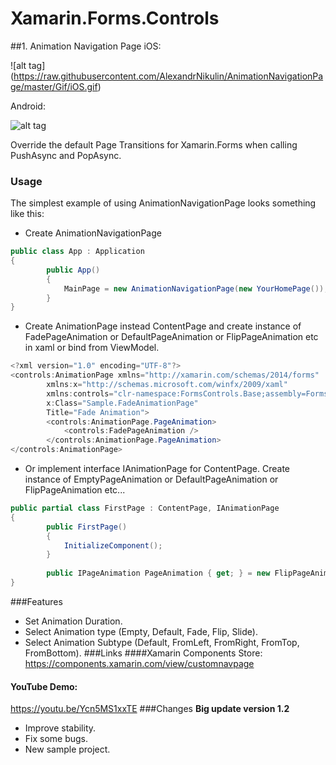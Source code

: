 # Xamarin.Forms.Controls
##1. Animation Navigation Page
iOS:

![alt tag] (https://raw.githubusercontent.com/AlexandrNikulin/AnimationNavigationPage/master/Gif/iOS.gif)

Android:

![alt tag](https://raw.githubusercontent.com/AlexandrNikulin/AnimationNavigationPage/master/Gif/Android.gif)

Override the default Page Transitions for Xamarin.Forms when calling PushAsync and PopAsync.
### Usage
The simplest example of using AnimationNavigationPage looks something like this:

- Create AnimationNavigationPage
```csharp  
public class App : Application
{
        public App()
        {
            MainPage = new AnimationNavigationPage(new YourHomePage());
        }
}
```
- Create AnimationPage instead ContentPage and create instance of FadePageAnimation or DefaultPageAnimation or FlipPageAnimation etc in xaml or bind from ViewModel.
```csharp   
<?xml version="1.0" encoding="UTF-8"?>
<controls:AnimationPage xmlns="http://xamarin.com/schemas/2014/forms"
        xmlns:x="http://schemas.microsoft.com/winfx/2009/xaml"
        xmlns:controls="clr-namespace:FormsControls.Base;assembly=FormsControls.Base"
        x:Class="Sample.FadeAnimationPage"
        Title="Fade Animation">
        <controls:AnimationPage.PageAnimation>
            <controls:FadePageAnimation />
        </controls:AnimationPage.PageAnimation>
</controls:AnimationPage>
```
- Or implement interface IAnimationPage for ContentPage. Create instance of EmptyPageAnimation or DefaultPageAnimation or FlipPageAnimation etc... 
```csharp   
public partial class FirstPage : ContentPage, IAnimationPage
{
        public FirstPage()
        {
            InitializeComponent();
        }
    
        public IPageAnimation PageAnimation { get; } = new FlipPageAnimation { Duration = 650, Subtype = AnimationSubtype.FromLeft }; 
}
```

###Features
- Set Animation Duration.
- Select Animation type (Empty, Default, Fade, Flip, Slide).
- Select Animation Subtype (Default, FromLeft, FromRight, FromTop, FromBottom).
###Links
####Xamarin Components Store:
https://components.xamarin.com/view/customnavpage
#### YouTube Demo:
https://youtu.be/Ycn5MS1xxTE
###Changes
**Big update version 1.2**

- Improve stability.
- Fix some bugs.
- New sample project.
